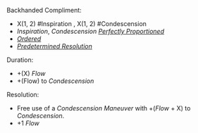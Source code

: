 Backhanded Compliment:
+ X(1, 2) #Inspiration , X(1, 2) #Condescension
+ *Inspiration*, *Condescension* *[Perfectly Proportioned](Perfectly_Proportioned)* 
+ *[Ordered](Ordered)*
+ *[Predetermined Resolution](Predetermined_Resolution)*

Duration:
+ +(X) *Flow*
+ +(Flow) to *Condescension* 

Resolution:
+ Free use of a *Condescension Maneuver* with +(*Flow* + X) to *Condescension*.
+ +1 *Flow*